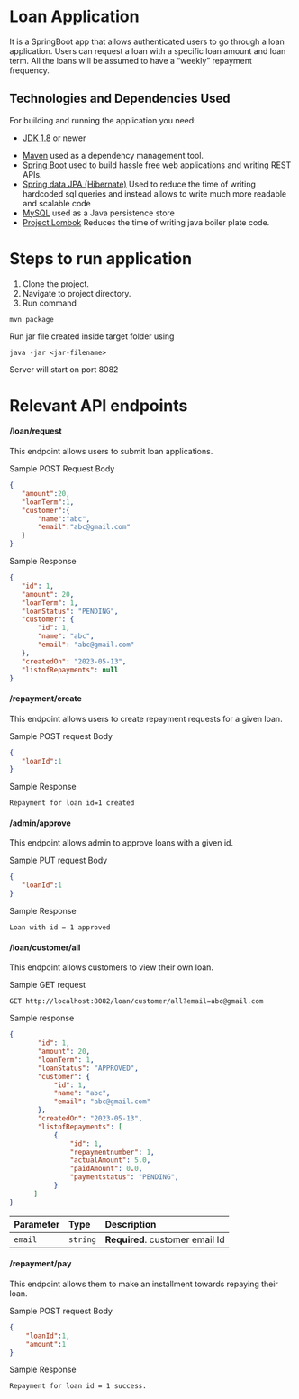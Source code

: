 # Loan Application
It is a SpringBoot app that allows authenticated users to go through a loan application. Users can request a loan with a specific loan amount and loan term. All the loans will be assumed to have a “weekly” repayment frequency.

## Technologies and Dependencies Used
For building and running the application you need:
- [JDK 1.8](http://www.oracle.com/technetwork/java/javase/downloads/jdk8-downloads-2133151.html) or newer
* [Maven](https://maven.apache.org/) used as a dependency management tool.
* [Spring Boot](https://spring.io/projects/spring-boot) used to build hassle free web applications and writing REST APIs.
* [Spring data JPA (Hibernate)](https://hibernate.org/) Used to reduce the time of writing hardcoded sql queries and instead allows to write much more readable and scalable code 
* [MySQL](https://www.mysql.com/) used as a Java persistence store
* [Project Lombok](https://projectlombok.org/) Reduces the time  of writing java boiler plate code.


# Steps to run application
1. Clone the project.
2. Navigate to project directory.
3. Run command 


```code
mvn package
```

Run jar file created inside target folder using 

```code
java -jar <jar-filename>

```

Server will start on port 8082

# Relevant API endpoints
#### /loan/request
This endpoint allows users to submit loan applications.

Sample POST Request Body
```json
{
   "amount":20,
   "loanTerm":1,
   "customer":{
       "name":"abc",
       "email":"abc@gmail.com"
   }
}

```

Sample Response
```json
{
   "id": 1,
   "amount": 20,
   "loanTerm": 1,
   "loanStatus": "PENDING",
   "customer": {
       "id": 1,
       "name": "abc",
       "email": "abc@gmail.com"
   },
   "createdOn": "2023-05-13",
   "listofRepayments": null
}
```



#### /repayment/create
This endpoint allows users to create repayment requests for a given loan.

Sample POST request Body
```json
{
   "loanId":1
}
```

Sample Response
```
Repayment for loan id=1 created
```

#### /admin/approve
This endpoint allows admin to approve loans with a given id. 

Sample PUT request Body
```json
{
   "loanId":1
}
```

Sample Response
```
Loan with id = 1 approved
```

#### /loan/customer/all
This endpoint allows customers to view their own loan.

Sample GET request
```http
GET http://localhost:8082/loan/customer/all?email=abc@gmail.com
```
Sample response
```json
{
       "id": 1,
       "amount": 20,
       "loanTerm": 1,
       "loanStatus": "APPROVED",
       "customer": {
           "id": 1,
           "name": "abc",
           "email": "abc@gmail.com"
       },
       "createdOn": "2023-05-13",
       "listofRepayments": [
           {
               "id": 1,
               "repaymentnumber": 1,
               "actualAmount": 5.0,
               "paidAmount": 0.0,
               "paymentstatus": "PENDING",
           }
      ]
}
```

| Parameter | Type | Description |
| :--- | :--- | :--- |
| `email` | `string` | **Required**. customer email Id |

#### /repayment/pay
This endpoint allows them to make an installment towards repaying their loan.

Sample POST request Body
```json
{
    "loanId":1,
    "amount":1
}
```

Sample Response
```
Repayment for loan id = 1 success.
```

